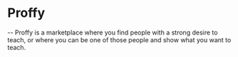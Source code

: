 # Proffy
--
Proffy is a marketplace where you find people with a strong desire to teach, or where you can be one of those people and show what you want to teach.
